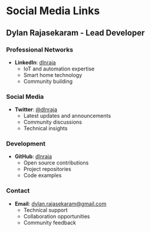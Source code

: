 # Social Media Links

## Dylan Rajasekaram - Lead Developer

### Professional Networks
- **LinkedIn**: [dlnraja](https://www.linkedin.com/in/dlnraja/)
  - IoT and automation expertise
  - Smart home technology
  - Community building

### Social Media
- **Twitter**: [@dlnraja](https://twitter.com/dlnraja)
  - Latest updates and announcements
  - Community discussions
  - Technical insights

### Development
- **GitHub**: [dlnraja](https://github.com/dlnraja)
  - Open source contributions
  - Project repositories
  - Code examples

### Contact
- **Email**: dylan.rajasekaram@gmail.com
  - Technical support
  - Collaboration opportunities
  - Community feedback
